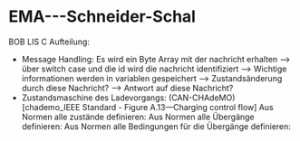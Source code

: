 # EMA---Schneider-Schal
BOB LIS C
Aufteilung:
  - Message Handling: 
    Es wird ein Byte Array mit der nachricht erhalten --> 
    über switch case und die id wird die nachricht identifiziert -->
    Wichtige informationen werden in variablen gespeichert -->
    Zustandsänderung durch diese Nachricht? -->
    Antwort auf diese Nachricht?
  - Zustandsmaschine des Ladevorgangs: (CAN-CHAdeMO) [chademo_IEEE Standard  -  Figure A.13—Charging control flow]
    Aus Normen alle zustände definieren:
    Aus Normen alle Übergänge definieren:
    Aus Normen alle Bedingungen für die Übergänge definieren:
